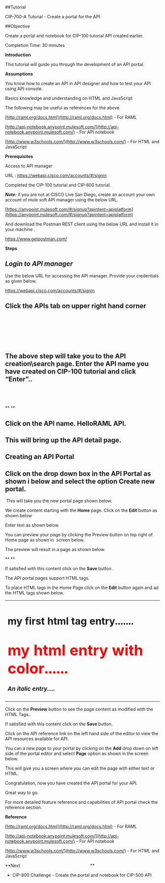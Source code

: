 ##Tutorial

CIP-700-A Tutorial - Create a portal for the API

##Objective

Create a portal and notebook for CIP-100 tutorial API created earlier.

Completion Time: 30 minutes

**Introduction**

This tutorial will guide you through the development of an API portal.

**Assumptions**

You know how to create an API in API designer and how to test your API using API console.

Basics knowledge and understanding on HTML and JavaScript

The following may be useful as references for the above

[http://raml.org/docs.html](http://raml.org/docs.html) - For RAML

[http://api-notebook.anypoint.mulesoft.com/](http://api-notebook.anypoint.mulesoft.com/) - For API notebook

[http://www.w3schools.com/](http://www.w3schools.com/) - For HTML and JavaScript

**Prerequisites**

Access to API manager

URL : https://webapi.cisco.com/accounts/#/signin

Completed the CIP-100 tutorial and CIP-600 tutorial.

**_Note:_** if you are not at CISCO Live San Diego, create an account your own account of mule soft API manager using the below URL.

[https://anypoint.mulesoft.com/#/signup?apintent=apiplatform](https://anypoint.mulesoft.com/#/signup?apintent=apiplatform)

And download the Postman REST client using the below URL and install it in your machine .

https://www.getpostman.com/

**Steps**

## _Login to API manager_

Use the below URL for accessing the API manager. Provide your credentials as given below.

https://webapi.cisco.com/accounts/#/signin

## Click the APIs tab on upper right hand corner

##  

##  

## The above step will take you to the API creation\search page. Enter the API name you have created on CIP-100 tutorial and click “Enter”..

##  

** **

## Click on the API name. HelloRAML API.

## This will bring up the API detail page.

## Creating an API Portal

## Click on the drop down box in the API Portal as shown i below and select the option Create new portal.

 This will take you the new portal page shown below.

We create content starting with the **Home** page. Click on the **Edit** button as shown below

Enter text as shown below.

You can preview your page by clicking the Preview button on top right of Home page as shown in  screen below.

The preview will result in a page as shown below.

** **

If satisfied with this content click on the **Save** button .

The API portal pages support HTML tags.

To place HTML tags in the Home Page click on the **Edit** button again and ad the HTML tags shown below.

<table>
<tbody>
<tr>
<td width="638">
<h1>my first html tag entry....... <h1>

<h2 > <font size="8" color="red"><b> my html entry with color...... </b></font></h2>

<h3><i>An italic entry.....</i></h3>

</td>

</tr>

<tr>
<td width="638">

</td>

</tr>

</tbody>

</table>

Click on the **Preview** button to see the page content as modified with the HTML Tags..

If satisfied with this content click on the **Save** button.

Click on the API reference link on the left hand side of the editor to view the API resources available for API.

You can a new page to your portal by clicking on the **Add** drop down on left side of the portal editor and select **Page** option as shown in the screen below.

This will give you a screen where you can edit the page with either text or HTML.

Congratulation, now you have created the API portal for your API.

Great way to go.

For more detailed feature reference and capabilities of API portal check the reference section.

**Reference**

[http://raml.org/docs.html](http://raml.org/docs.html) - For RAML

[http://api-notebook.anypoint.mulesoft.com/](http://api-notebook.anypoint.mulesoft.com/) - For API notebook

[http://www.w3schools.com/](http://www.w3schools.com/) - For HTML and JavaScript

**Next                                                          **

*   CIP-800 Challenge - Create the portal and notebook for CIP-500 API
